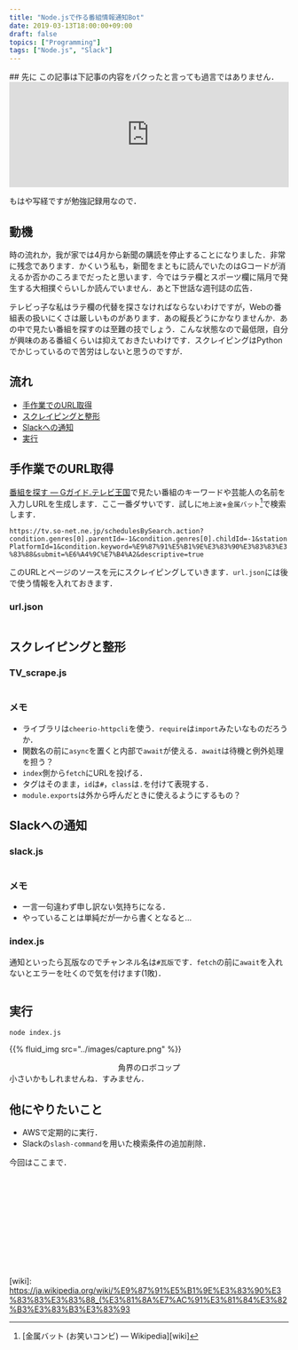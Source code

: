 ```yaml
---
title: "Node.jsで作る番組情報通知Bot"
date: 2019-03-13T18:00:00+09:00
draft: false
topics: ["Programming"]
tags: ["Node.js", "Slack"]
---
```

<p><!--more--></p>
## 先に
この記事は下記事の内容をパクったと言っても過言ではありません．

<iframe src="https://hatenablog-parts.com/embed?url=https%3A%2F%2Fblog.honjala.net%2Fentry%2F2018%2F09%2F13%2F004442" style="border: 0; width: 100%; height: 190px;" allowfullscreen scrolling="no" allow="autoplay; encrypted-media"></iframe>

もはや写経ですが勉強記録用なので．

## 動機
時の流れか，我が家では4月から新聞の購読を停止することになりました．非常に残念であります．かくいう私も，新聞をまともに読んでいたのはGコードが消えるか否かのころまでだったと思います．今ではラテ欄とスポーツ欄に隔月で発生する大相撲ぐらいしか読んでいません．あと下世話な週刊誌の広告．

テレビっ子な私はラテ欄の代替を探さなければならないわけですが，Webの番組表の扱いにくさは厳しいものがあります．あの縦長どうにかなりませんか．あの中で見たい番組を探すのは至難の技でしょう．こんな状態なので最低限，自分が興味のある番組くらいは抑えておきたいわけです．スクレイピングはPythonでかじっているので苦労はしないと思うのですが．

## 流れ
- [手作業でのURL取得](#手作業でのURL取得)
- [スクレイピングと整形](#スクレイピングと整形)
- [Slackへの通知](#Slackへの通知)
- [実行](#実行)

## 手作業でのURL取得
[番組を探す &mdash; Gガイド.テレビ王国][検索]で見たい番組のキーワードや芸能人の名前を入力しURLを生成します．ここ一番ダサいです．試しに`地上波`+`金属バット`[^1]で検索します．

`https://tv.so-net.ne.jp/schedulesBySearch.action?condition.genres[0].parentId=-1&condition.genres[0].childId=-1&stationPlatformId=1&condition.keyword=%E9%87%91%E5%B1%9E%E3%83%90%E3%83%83%E3%83%88&submit=%E6%A4%9C%E7%B4%A2&descriptive=true`

このURLとページのソースを元にスクレイピングしていきます．`url.json`には後で使う情報を入れておきます．
### url.json
<pre><code class="language-json" src="https://raw.githubusercontent.com/ChiyosBigDragon/TV_Scrape/master/url.json"></code></pre>

## スクレイピングと整形
### TV_scrape.js
<pre><code class="language-js" src="https://raw.githubusercontent.com/ChiyosBigDragon/TV_Scrape/master/TV_scrape.js"></code></pre>

### メモ
- ライブラリは`cheerio-httpcli`を使う．`require`は`import`みたいなものだろうか．
- 関数名の前に`async`を置くと内部で`await`が使える．`await`は待機と例外処理を担う？
- `index`側から`fetch`にURLを投げる．
- タグはそのまま，`id`は`#`，`class`は`.`を付けて表現する．
- `module.exports`は外から呼んだときに使えるようにするもの？

## Slackへの通知
### slack.js
<pre><code class="language-js" src="https://raw.githubusercontent.com/ChiyosBigDragon/TV_Scrape/master/slack.js"></code></pre>

### メモ
- 一言一句違わず申し訳ない気持ちになる．
- やっていることは単純だが一から書くとなると…

### index.js
通知といったら瓦版なのでチャンネル名は`#瓦版`です．`fetch`の前に`await`を入れないとエラーを吐くので気を付けます(1敗)．

<pre><code class="language-js" src="https://raw.githubusercontent.com/ChiyosBigDragon/TV_Scrape/master/index.js"></code></pre>

## 実行
```sh
node index.js
```

{{% fluid_img src="../images/capture.png" %}}
<center><figcaption>角界のロボコップ</figcaption></center>
小さいかもしれませんね．すみません．

## 他にやりたいこと
- AWSで定期的に実行．
- Slackの`slash-command`を用いた検索条件の追加削除．

今回はここまで．

<div class="iframely-embed"><div class="iframely-responsive" style="height: 168px; padding-bottom: 0;"><a href="https://github.com/ChiyosBigDragon/TV_Scrape" data-iframely-url="//cdn.iframe.ly/1CKV61n"></a></div></div><script async src="//cdn.iframe.ly/embed.js" charset="utf-8"></script>

[ブログ]: https://blog.honjala.net/entry/2018/09/13/004442
[検索]: https://tv.so-net.ne.jp/search/
[wiki]: https://ja.wikipedia.org/wiki/%E9%87%91%E5%B1%9E%E3%83%90%E3%83%83%E3%83%88_(%E3%81%8A%E7%AC%91%E3%81%84%E3%82%B3%E3%83%B3%E3%83%93
[^1]: [金属バット (お笑いコンビ) &mdash; Wikipedia][wiki]
